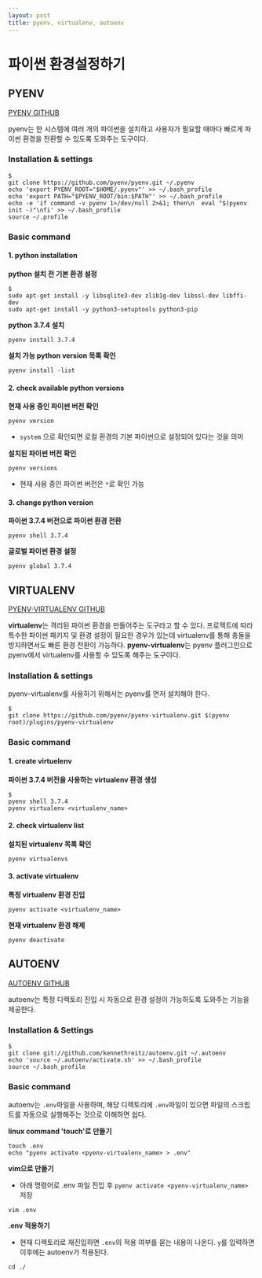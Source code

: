 ```yaml
---
layout: post
title: pyenv, virtualenv, autoenv
---
```


# 파이썬 환경설정하기

## PYENV

[PYENV GITHUB](<https://github.com/pyenv/pyenv>)

pyenv는 한 시스템에 여러 개의 파이썬을 설치하고 사용자가 필요할 때마다 빠르게 파이썬 환경을 전환할 수 있도록 도와주는 도구이다.

### Installation & settings

```
$
git clone https://github.com/pyenv/pyenv.git ~/.pyenv
echo 'export PYENV_ROOT="$HOME/.pyenv"' >> ~/.bash_profile
echo 'export PATH="$PYENV_ROOT/bin:$PATH"' >> ~/.bash_profile
echo -e 'if command -v pyenv 1>/dev/null 2>&1; then\n  eval "$(pyenv init -)"\nfi' >> ~/.bash_profile
source ~/.profile
```

### Basic command

#### 1. python installation

**python 설치 전 기본 환경 설정**

```
$
sudo apt-get install -y libsqlite3-dev zlib1g-dev libssl-dev libffi-dev
sudo apt-get install -y python3-setuptools python3-pip
```

**python 3.7.4 설치**

```
pyenv install 3.7.4
```

**설치 가능 python version 목록 확인**

```
pyenv install -list
```

#### 2. check available python versions

**현재 사용 중인 파이썬 버전 확인**

```
pyenv version
```

- `system` 으로 확인되면 로컬 환경의 기본 파이썬으로 설정되어 있다는 것을 의미

**설치된 파이썬 버전 확인**

```
pyenv versions
```

- 현재 사용 중인 파이썬 버전은 `*`로 확인 가능

#### 3. change python version

**파이썬 3.7.4 버전으로 파이썬 환경 전환**

```
pyenv shell 3.7.4
```

**글로벌 파이썬 환경 설정**

```
pyenv global 3.7.4
```

## VIRTUALENV

[PYENV-VIRTUALENV GITHUB](<https://github.com/pyenv/pyenv-virtualenv>)

**virtualenv**는 격리된 파이썬 환경을 만들어주는 도구라고 할 수 있다. 프로젝트에 따라 특수한 파이썬 패키지 및 환경 설정이 필요한 경우가 있는데 virtualenv를 통해 충돌을 방지하면서도 빠른 환경 전환이 가능하다. **pyenv-virtualenv**는 pyenv 플러그인으로 pyenv에서 virtualenv를 사용할 수 있도록 해주는 도구이다.

### Installation & settings

pyenv-virtualenv를 사용하기 위해서는 pyenv를 먼저 설치해야 한다.

```
$
git clone https://github.com/pyenv/pyenv-virtualenv.git $(pyenv root)/plugins/pyenv-virtualenv
```

### Basic command

#### 1. create virtuelenv

**파이썬 3.7.4 버전을 사용하는 virtualenv 환경 생성**

```
$
pyenv shell 3.7.4
pyenv virtualenv <virtualenv_name>
```

#### 2. check virtualenv list

**설치된 virtualenv 목록 확인**

```
pyenv virtualenvs
```

#### 3. activate virtualenv

**특정 virtualenv 환경 진입**

```
pyenv activate <virtualenv_name>
```

**현재 virtualenv 환경 해제**

```
pyenv deactivate
```

## AUTOENV

[AUTOENV GITHUB](<https://github.com/inishchith/autoenv>)

autoenv는 특정 디렉토리 진입 시 자동으로 환경 설정이 가능하도록 도와주는 기능을 제공한다.

### Installation & Settings

```
$
git clone git://github.com/kennethreitz/autoenv.git ~/.autoenv
echo 'source ~/.autoenv/activate.sh' >> ~/.bash_profile
source ~/.bash_profile
```

### Basic command

autoenv는 `.env`파일을 사용하며, 해당 디렉토리에 `.env`파일이 있으면 파일의 스크립트를 자동으로 실행해주는 것으로 이해하면 쉽다.

**linux command 'touch'로 만들기**

```
touch .env
echo "pyenv activate <pyenv-virtualenv_name> > .env"
```

**vim으로 만들기**

- 아래 명령어로 .env 파일 진입 후 `pyenv activate <pyenv-virtualenv_name>` 저장

```
vim .env
```

**.env 적용하기**

- 현재 디렉토리로 재진입하면 `.env`의 적용 여부를 묻는 내용이 나온다. `y`를 입력하면 이후에는 autoenv가 적용된다.

```
cd ./
```

